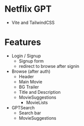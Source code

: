 # Netflix GPT

- Vite and TailwindCSS

# Features

- Login / Signup
  - Signup form
  - redirect to browse after signin
- Browse (after auth)
  - Header
  - Main Movie
  - BG Trailer
  - Title and Description
  - MovieSuggestions
    - MovieLists
- GPTSearch
  - Search bar
  - MovieSuggestions

